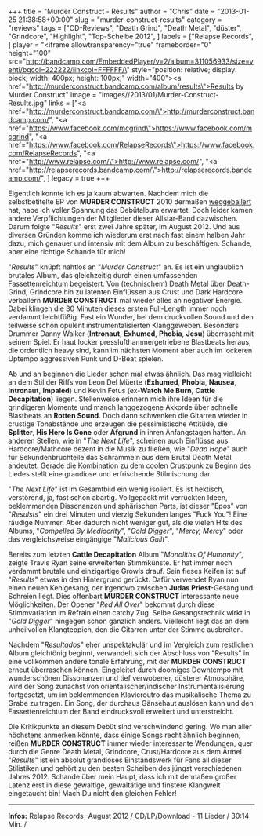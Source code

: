 +++
title = "Murder Construct - Results"
author = "Chris"
date = "2013-01-25 21:38:58+00:00"
slug = "murder-construct-results"
category = "reviews"
tags = ["CD-Reviews", "Death Grind", "Death Metal", "düster", "Grindcore", "Highlight", "Top-Scheibe 2012", ]
labels = ["Relapse Records", ]
player = "<iframe allowtransparency=\"true\" frameborder=\"0\" height=\"100\" src=\"http://bandcamp.com/EmbeddedPlayer/v=2/album=311056933/size=venti/bgcol=222222/linkcol=FFFFFF/\" style=\"position: relative; display: block; width: 400px; height: 100px;\" width=\"400\"><a href=\"http://murderconstruct.bandcamp.com/album/results\">Results by Murder Construct</a></iframe>"
image = "images//2013/01/Murder-Construct-Results.jpg"
links = ["<a href=\"http://murderconstruct.bandcamp.com/\">http://murderconstruct.bandcamp.com/</a>", "<a href=\"https://www.facebook.com/mcgrind\">https://www.facebook.com/mcgrind</a>", "<a href=\"https://www.facebook.com/RelapseRecords\">https://www.facebook.com/RelapseRecords</a>", "<a href=\"http://www.relapse.com/\">http://www.relapse.com/</a>", "<a href=\"http://relapserecords.bandcamp.com/\">http://relapserecords.bandcamp.com/</a>", ]
legacy = true
+++



Eigentlich konnte ich es ja kaum abwarten. Nachdem mich die selbstbetitelte EP von **MURDER CONSTRUCT** 2010 dermaßen <a href="http://necroslaughter.de/2010/11/murder-construct-murder-construct/" title="Murder Construct – Murder Construct">weggeballert</a> hat, habe ich voller Spannung das Debütalbum erwartet. Doch leider kamen andere Verpflichtungen der Mitglieder dieser Allstar-Band dazwischen. Darum folgte "_Results_" erst zwei Jahre später, im August 2012. Und aus diversen Gründen komme ich wiederum erst nach fast einem halben Jahr dazu, mich genauer und intensiv mit dem Album zu beschäftigen. Schande, aber eine richtige Schande für mich!

"_Results_" knüpft nahtlos an "_Murder Construct_" an. Es ist ein unglaublich brutales Album, das gleichzeitig durch einen umfassenden Fassettenreichtum begeistert. Von (technischem) Death Metal über Death-Grind, Grindcore hin zu latenten Einflüssen aus Crust und Dark Hardcore verballern **MURDER CONSTRUCT** mal wieder alles an negativer Energie. Dabei klingen die 30 Minuten dieses ersten Full-Length immer noch verdammt leichtfüßig. Fast ein Wunder, bei dem druckvollen Sound und den teilweise schon opulent instrumentalisierten Klanggeweben. Besonders Drummer Danny Walker (**Intronaut**, **Exhumed**, **Phobia**, **Jesu**) überrascht mit seinem Spiel. Er haut locker presslufthammergetriebene  Blastbeats heraus, die ordentlich heavy sind, kann im nächsten Moment aber auch im lockeren Uptempo aggressiven Punk und D-Beat spielen.

Ab und an beginnen die Lieder schon mal etwas ähnlich. Das mag vielleicht an dem Stil der Riffs von Leon Del Müerte (**Exhumed**, **Phobia**, **Nausea**, **Intronaut**, **Impaled**) und Kevin Fetus (ex-**Watch Me Burn**, **Cattle Decapitation**) liegen. Stellenweise erinnern mich ihre Ideen für die grindigeren Momente und manch langgezogene Akkorde über schnelle Blastbeats an **Rotten Sound**. Doch dann schwenken die Gitarren wieder in crustige Tonabstände und erzeugen die pessimistische Attitüde, die **Splitter**, **His Hero Is Gone** oder **Afgrund** in ihren Anfangstagen hatten.
An anderen Stellen, wie in "_The Next Life_", scheinen auch Einflüsse aus Hardcore/Mathcore dezent in die Musik zu fließen, wie "_Dead Hope_" auch für Sekundenbruchteile das Schrammeln aus dem Brutal Death Metal andeutet. Gerade die Kombination zu dem coolen Crustpunk zu Beginn des Liedes stellt eine grandiose und erfrischende Stilmischung dar.

"_The Next Life_" ist im Gesamtbild ein wenig isoliert. Es ist hektisch, verstörend, ja, fast schon abartig. Vollgepackt mit verrückten Ideen, beklemmenden Dissonanzen und sphärischen Parts, ist dieser "Epos" von "_Resulsts_" ein drei Minuten und vierzig Sekunden langes "Fuck You"! Eine räudige Nummer. Aber dadurch nicht weniger gut, als die vielen Hits des Albums, "_Compelled By Mediocrity_", "_Gold Digger_", "_Mercy, Mercy_" oder das vergleichsweise eingängige "_Malicious Guilt_".

Bereits zum letzten **Cattle Decapitation** Album "_Monoliths Of Humanity_", zeigte Travis Ryan seine erweiterten Stimmkünste. Er hat immer noch verdammt brutale und einzigartige Growls drauf. Sein fieses Keifen ist auf "_Results_" etwas in den Hintergrund gerückt. Dafür verwendet Ryan nun einen neuen Kehlgesang, der irgendwo zwischen **Judas Priest**-Gesang und Schreien liegt. Dies offenbart **MURDER CONSTRUCT** interessante neue Möglichkeiten. Der Opener "_Red All Over_" bekommt durch diese Stimmvariation im Refrain einen catchy Zug. Selbe Gesangstechnik wirkt in "_Gold Digger_" hingegen schon gänzlich anders. Vielleicht liegt das an dem unheilvollen Klangteppich, den die Gitarren unter der Stimme ausbreiten.

Nachdem "_Resultados_" eher unspektakulär und im Vergleich zum restlichen Album gleichtönig beginnt, verwandelt sich der Abschluss von "Results" in eine vollkommen andere tonale Erfahrung, mit der **MURDER CONSTRUCT** erneut überraschen können. Eingeleitet durch doomiges Downtempo mit wunderschönen Dissonanzen und tief verwobener, düsterer Atmosphäre, wird der Song zunächst von orientalischer/indischer Instrumentalisierung fortgesetzt, um im beklemmenden Klavieroutro das musikalische Thema zu Grabe zu tragen. Ein Song, der durchaus Gänsehaut auslösen kann und den Fassettenreichtum der Band eindrucksvoll erweitert und unterstreicht.

Die Kritikpunkte an diesem Debüt sind verschwindend gering. Wo man aller höchstens anmerken könnte, dass einige Songs recht ähnlich beginnen, reißen **MURDER CONSTRUCT** immer wieder interessante Wendungen, quer durch die Genre Death Metal, Grindcore, Crust/Hardcore aus dem Ärmel. "_Results_" ist ein absolut grandioses Einstandswerk für Fans all dieser Stilistiken und gehört zu den besten Scheiben des jüngst verschiedenen Jahres 2012. Schande über mein Haupt, dass ich mit dermaßen großer Latenz erst in diese gewaltige, gewaltätige und finstere Klangwelt eingetaucht bin! Mach Du nicht den gleichen Fehler!





---
**Infos:**
Relapse Records -August 2012 / 
CD/LP/Download - 11 Lieder / 30:14 Min. / 
